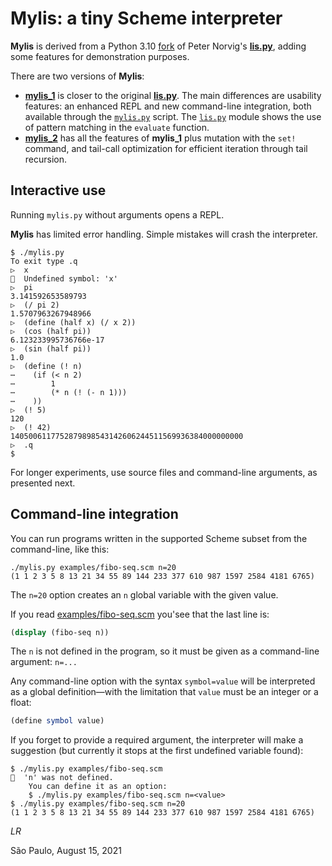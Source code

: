 # Mylis: a tiny Scheme interpreter

**Mylis** is derived from a Python 3.10
[fork](../original/py3.10/) of Peter Norvig's
[**lis.py**](https://norvig.com/lispy.html),
adding some features for demonstration purposes.

There are two versions of **Mylis**:

* [**mylis_1**](mylis_1/) is closer to the original [**lis.py**](https://norvig.com/lispy.html). The main differences are usability features: an enhanced REPL and new command-line integration, both available through the [`mylis.py`](mylis_1/mylis.py) script. The [`lis.py`](mylis_1/lis.py) module shows the use of pattern matching in the `evaluate` function.
* [**mylis_2**](mylis_2/) has all the features of **mylis_1** plus mutation with the `set!` command, and tail-call optimization for efficient iteration through tail recursion.

## Interactive use

Running `mylis.py` without arguments opens a REPL.

**Mylis** has limited error handling.
Simple mistakes will crash the interpreter.

```
$ ./mylis.py
To exit type .q
▷  x
🚨  Undefined symbol: 'x'
▷  pi
3.141592653589793
▷  (/ pi 2)
1.5707963267948966
▷  (define (half x) (/ x 2))
▷  (cos (half pi))
6.123233995736766e-17
▷  (sin (half pi))
1.0
▷  (define (! n)
⋯    (if (< n 2)
⋯        1
⋯        (* n (! (- n 1)))
⋯    ))
▷  (! 5)
120
▷  (! 42)
1405006117752879898543142606244511569936384000000000
▷  .q
$
```

For longer experiments, use source files and
command-line arguments, as presented next.


## Command-line integration

You can run programs written in the supported Scheme subset from the
command-line, like this:

```
./mylis.py examples/fibo-seq.scm n=20
(1 1 2 3 5 8 13 21 34 55 89 144 233 377 610 987 1597 2584 4181 6765)

```

The `n=20` option creates an `n` global variable with the given value.

If you read [examples/fibo-seq.scm](examples/fibo-seq.scm)
you'see that the last line is:

```scheme
(display (fibo-seq n))
```

The `n` is not defined in the program,
so it must be given as a command-line argument: `n=...`

Any command-line option with the syntax `symbol=value`
will be interpreted as a global definition—with
the limitation that `value` must be an integer or a float:

```scheme
(define symbol value)
```

If you forget to provide a required argument,
the interpreter will make a suggestion
(but currently it stops at the first undefined variable found):

```
$ ./mylis.py examples/fibo-seq.scm
🚨  'n' was not defined.
    You can define it as an option:
    $ ./mylis.py examples/fibo-seq.scm n=<value>
$ ./mylis.py examples/fibo-seq.scm n=20
(1 1 2 3 5 8 13 21 34 55 89 144 233 377 610 987 1597 2584 4181 6765)

```

_LR_

São Paulo, August 15, 2021
